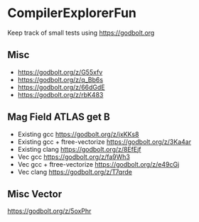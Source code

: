 # CompilerExplorerFun

Keep track of small tests using https://godbolt.org

Misc
-----

- https://godbolt.org/z/G55xfv
- https://godbolt.org/z/q_Bb6s
- https://godbolt.org/z/66dGdE
- https://godbolt.org/z/rbK483

Mag Field ATLAS get B
--------
- Existing gcc https://godbolt.org/z/jxKKs8
- Existing gcc + ftree-vectorize https://godbolt.org/z/3Ka4ar
- Existing clang https://godbolt.org/z/8EfEjf
- Vec gcc https://godbolt.org/z/fa9Wh3
- Vec gcc + ftree-vectorize https://godbolt.org/z/e49cGj
- Vec clang https://godbolt.org/z/T7qrde

Misc Vector
----------
https://godbolt.org/z/5oxPhr

